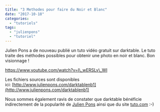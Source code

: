 ```yaml
---
title: "3 Methodes pour faire du Noir et Blanc"
date: "2017-10-18"
categories: 
  - "tutoriels"
tags: 
  - "julienpons"
  - "tutoriel"
---
```


Julien Pons a de nouveau publié un tuto vidéo gratuit sur darktable. Le tuto traite des méthodes possibles pour obtenir une photo en noir et blanc. Bon visionnage !

https://www.youtube.com/watch?v=I\_wERSLv\_WI

Les fichiers sources sont disponibles ici: [http://www.julienpons.com/darktablenb1](http://www.julienpons.com/darktablenb1)

Nous sommes également ravis de constater que darktable bénéficie indirectement de la popularité de [Julien Pons](https://www.julienpons.com/) ainsi que du site [tuto.com](http://tuto.com/) :-)

